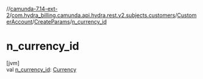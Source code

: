 //[camunda-7.14-ext-2](../../../../index.md)/[com.hydra_billing.camunda.api.hydra.rest.v2.subjects.customers](../../index.md)/[CustomerAccount](../index.md)/[CreateParams](index.md)/[n_currency_id](n_currency_id.md)

# n_currency_id

[jvm]\
val [n_currency_id](n_currency_id.md): [Currency](../../../com.hydra_billing.camunda.api.hydra.common_types/-currency/index.md)
